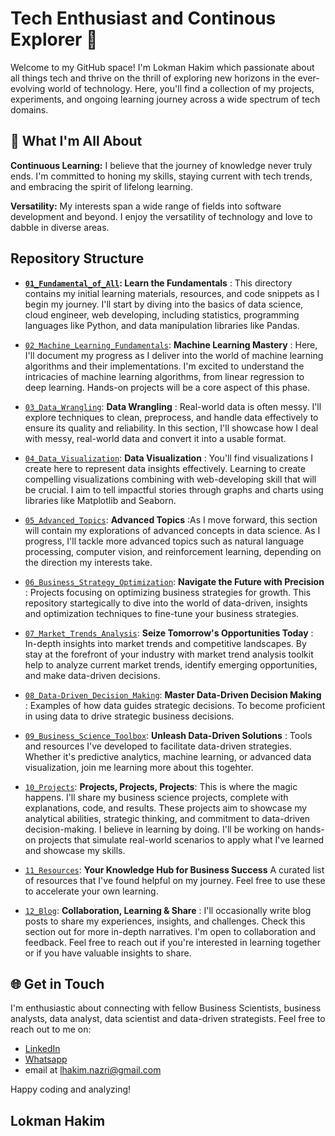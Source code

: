 # Tech Enthusiast and Continous Explorer 🚀

Welcome to my GitHub space! I'm Lokman Hakim which passionate about all things tech and thrive on the thrill of exploring new horizons in the ever-evolving world of technology. Here, you'll find a collection of my projects, experiments, and ongoing learning journey across a wide spectrum of tech domains.

## 🌟 What I'm All About

**Continuous Learning:** I believe that the journey of knowledge never truly ends. I'm committed to honing my skills, staying current with tech trends, and embracing the spirit of lifelong learning.

**Versatility:** My interests span a wide range of fields into software development and beyond. I enjoy the versatility of technology and love to dabble in diverse areas.


## Repository Structure
- **[`01_Fundamental_of_All`](https://github.com/lokmanTech/01_Introduction_to_Data_Science): Learn the Fundamentals** : This directory contains my initial learning materials, resources, and code snippets as I begin my journey.  I'll start by diving into the basics of data science, cloud engineer, web developing, including statistics, programming languages like Python, and data manipulation libraries like Pandas.

- [`02_Machine_Learning_Fundamentals`](https://github.com/lokmanTech/02_Machine_Learning_Fundamentals): **Machine Learning Mastery** : Here, I'll document my progress as I deliver into the world of machine learning algorithms and their implementations. I'm excited to understand the intricacies of machine learning algorithms, from linear regression to deep learning. Hands-on projects will be a core aspect of this phase.

- [`03_Data_Wrangling`](https://github.com/lokmanTech/03_Data_Wrangling): **Data Wrangling** : Real-world data is often messy. I'll explore techniques to clean, preprocess, and handle data effectively to ensure its quality and reliability. In this section, I'll showcase how I deal with messy, real-world data and convert it into a usable format.

- [`04_Data_Visualization`](https://github.com/lokmanTech/04_Data_Visualization): **Data Visualization** : You'll find visualizations I create here to represent data insights effectively. Learning to create compelling visualizations combining with web-developing skill that will be crucial. I aim to tell impactful stories through graphs and charts using libraries like Matplotlib and Seaborn.

- [`05_Advanced_Topics`](https://github.com/lokmanTech/05_Advanced_Topics): **Advanced Topics** :As I move forward, this section will contain my explorations of advanced concepts in data science. As I progress, I'll tackle more advanced topics such as natural language processing, computer vision, and reinforcement learning, depending on the direction my interests take.

- [`06_Business_Strategy_Optimization`](https://github.com/lokmanTech/06_Business_Strategy_Optimization): **Navigate the Future with Precision** :  Projects focusing on optimizing business strategies for growth. This repository startegically to dive into the world of data-driven, insights and optimization techniques to fine-tune your business strategies. 

- [`07_Market_Trends_Analysis`](https://github.com/lokmanTech/07_Market_Trends_Analysis): **Seize Tomorrow's Opportunities Today** : In-depth insights into market trends and competitive landscapes. By stay at the forefront of your industry with market trend analysis toolkit help to analyze current market trends, identify emerging opportunities, and make data-driven decisions.
  
- [`08_Data-Driven_Decision_Making`](https://github.com/lokmanTech/08_Data-Driven_Decision_Making): **Master Data-Driven Decision Making** : Examples of how data guides strategic decisions. To become proficient in using data to drive strategic business decisions.

- [`09_Business_Science_Toolbox`](https://github.com/lokmanTech/09_Business_Science_Toolbox): **Unleash Data-Driven Solutions** : Tools and resources I've developed to facilitate data-driven strategies. Whether it's predictive analytics, machine learning, or advanced data visualization, join me learning more about this togehter.

- [`10_Projects`](https://github.com/lokmanTech/06_Projects): **Projects, Projects, Projects**: This is where the magic happens. I'll share my business science projects, complete with explanations, code, and results. These projects aim to showcase my analytical abilities, strategic thinking, and commitment to data-driven decision-making. I believe in learning by doing. I'll be working on hands-on projects that simulate real-world scenarios to apply what I've learned and showcase my skills.

- [`11_Resources`](https://github.com/lokmanTech/07_Resources): **Your Knowledge Hub for Business Success** A curated list of resources that I've found helpful on my journey. Feel free to use these to accelerate your own learning.

- [`12_Blog`](https://github.com/lokmanTech/08_Blog): **Collaboration, Learning & Share** : I'll occasionally write blog posts to share my experiences, insights, and challenges. Check this section out for more in-depth narratives. I'm open to collaboration and feedback. Feel free to reach out if you're interested in learning together or if you have valuable insights to share.

## 🌐 Get in Touch

I'm enthusiastic about connecting with fellow Business Scientists, business analysts, data analyst, data scientist and data-driven strategists. Feel free to reach out to me on:

- [LinkedIn](https://www.linkedin.com/in/lhakimnazri/)
- [Whatsapp](https://wa.me/+60102115249)
- email at lhakim.nazri@gmail.com

Happy coding and analyzing!

## Lokman Hakim
